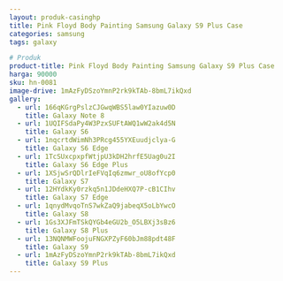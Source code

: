 ```yaml
---
layout: produk-casinghp
title: Pink Floyd Body Painting Samsung Galaxy S9 Plus Case
categories: samsung
tags: galaxy

# Produk
product-title: Pink Floyd Body Painting Samsung Galaxy S9 Plus Case
harga: 90000
sku: hn-0081
image-drive: 1mAzFyDSzoYmnP2rk9kTAb-8bmL7ikQxd
gallery:
  - url: 166qKGrgPslzCJGwqWBS5law0YIazuw0D
    title: Galaxy Note 8
  - url: 1UQIFSdaPy4W3PzxSUFtAWQ1wW2ak4d5N
    title: Galaxy S6
  - url: 1nqcrtdWimNh3PRcg455YXEuudjclya-G
    title: Galaxy S6 Edge
  - url: 1TcSUxcpxpfWtjpU3kDH2hrfE5Uag0u2I
    title: Galaxy S6 Edge Plus
  - url: 1XSjwSrQDlrIeFVqIq6zmwr_oU8ofYcp0
    title: Galaxy S7
  - url: 12HYdkKy0rzkq5n1JDdeHXQ7P-cB1CIhv
    title: Galaxy S7 Edge
  - url: 1qnydMvqoTnS7wkZaQ9jabeqX5oLbYwcO
    title: Galaxy S8
  - url: 1Gs3XJFmTSkQYGb4eGU2b_O5LBXj3sBz6
    title: Galaxy S8 Plus
  - url: 13NQNMWFoojuFNGXPZyF60bJm88pdt48F
    title: Galaxy S9
  - url: 1mAzFyDSzoYmnP2rk9kTAb-8bmL7ikQxd
    title: Galaxy S9 Plus
---
```

